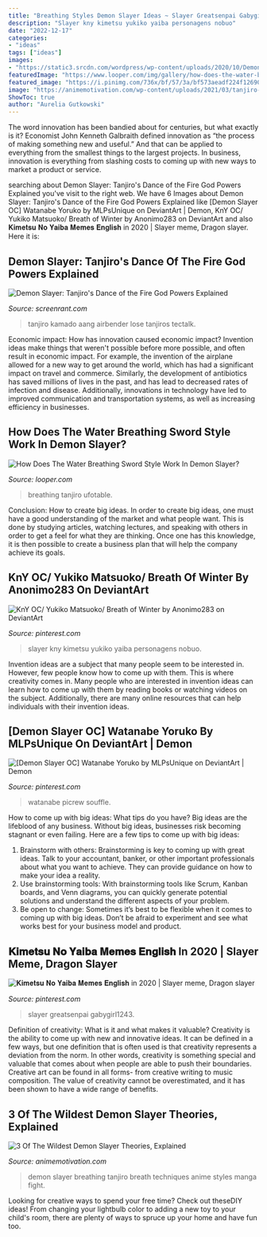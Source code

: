 ```yaml
---
title: "Breathing Styles Demon Slayer Ideas ~ Slayer Greatsenpai Gabygirl1243"
description: "Slayer kny kimetsu yukiko yaiba personagens nobuo"
date: "2022-12-17"
categories:
- "ideas"
tags: ["ideas"]
images:
- "https://static3.srcdn.com/wordpress/wp-content/uploads/2020/10/Demon-Slayer-Tanjiro-Dance-of-the-Fire-God.jpg"
featuredImage: "https://www.looper.com/img/gallery/how-does-the-water-breathing-sword-style-work-in-demon-slayer/intro-1622661976.jpg"
featured_image: "https://i.pinimg.com/736x/bf/57/3a/bf573aeadf224f12690f03ee9b68efbf.jpg"
image: "https://animemotivation.com/wp-content/uploads/2021/03/tanjiro-breathing-techniques-animation-1.jpg"
ShowToc: true
author: "Aurelia Gutkowski"
---
```



The word innovation has been bandied about for centuries, but what exactly is it? Economist John Kenneth Galbraith defined innovation as “the process of making something new and useful.” And that can be applied to everything from the smallest things to the largest projects. In business, innovation is everything from slashing costs to coming up with new ways to market a product or service.

	

		
searching about Demon Slayer: Tanjiro&#039;s Dance of the Fire God Powers Explained you've visit to the right web. We have 6 Images about Demon Slayer: Tanjiro&#039;s Dance of the Fire God Powers Explained like [Demon Slayer OC] Watanabe Yoruko by MLPsUnique on DeviantArt | Demon, KnY OC/ Yukiko Matsuoko/ Breath of Winter by Anonimo283 on DeviantArt and also 𝐊𝐢𝐦𝐞𝐭𝐬𝐮 𝐍𝐨 𝐘𝐚𝐢𝐛𝐚 𝐌𝐞𝐦𝐞𝐬 𝐄𝐧𝐠𝐥𝐢𝐬𝐡 in 2020 | Slayer meme, Dragon slayer. Here it is:
		
    
## Demon Slayer: Tanjiro&#039;s Dance Of The Fire God Powers Explained

<img loading=lazy src="https://static3.srcdn.com/wordpress/wp-content/uploads/2020/10/Demon-Slayer-Tanjiro-Dance-of-the-Fire-God.jpg" onerror="this.onerror=null;this.src='https://tse1.mm.bing.net/th?id=OIP.oz50mmKeBh9YkNTwVKDBXQHaDt&amp;pid=15.1';" alt="Demon Slayer: Tanjiro&#039;s Dance of the Fire God Powers Explained">

_Source: screenrant.com_

>tanjiro kamado aang airbender lose tanjiros tectalk. 

	

Economic impact: How has innovation caused economic impact?
Invention ideas make things that weren't possible before more possible, and often result in economic impact. For example, the invention of the airplane allowed for a new way to get around the world, which has had a significant impact on travel and commerce. Similarly, the development of antibiotics has saved millions of lives in the past, and has lead to decreased rates of infection and disease. Additionally, innovations in technology have led to improved communication and transportation systems, as well as increasing efficiency in businesses.

    
## How Does The Water Breathing Sword Style Work In Demon Slayer?

<img loading=lazy src="https://www.looper.com/img/gallery/how-does-the-water-breathing-sword-style-work-in-demon-slayer/intro-1622661976.jpg" onerror="this.onerror=null;this.src='https://tse1.mm.bing.net/th?id=OIP.tQsJtPBdxzbvYvsbseI0XAHaEK&amp;pid=15.1';" alt="How Does The Water Breathing Sword Style Work In Demon Slayer?">

_Source: looper.com_

>breathing tanjiro ufotable. 

	

Conclusion: How to create big ideas.
In order to create big ideas, one must have a good understanding of the market and what people want. This is done by studying articles, watching lectures, and speaking with others in order to get a feel for what they are thinking. Once one has this knowledge, it is then possible to create a business plan that will help the company achieve its goals.

    
## KnY OC/ Yukiko Matsuoko/ Breath Of Winter By Anonimo283 On DeviantArt

<img loading=lazy src="https://i.pinimg.com/736x/65/6a/23/656a2350877b89f7f254757ea3339d96.jpg" onerror="this.onerror=null;this.src='https://tse4.mm.bing.net/th?id=OIP.bAYWEFyTIyUMOdZR3p79lAHaLs&amp;pid=15.1';" alt="KnY OC/ Yukiko Matsuoko/ Breath of Winter by Anonimo283 on DeviantArt">

_Source: pinterest.com_

>slayer kny kimetsu yukiko yaiba personagens nobuo. 

	

Invention ideas are a subject that many people seem to be interested in. However, few people know how to come up with them. This is where creativity comes in. Many people who are interested in invention ideas can learn how to come up with them by reading books or watching videos on the subject. Additionally, there are many online resources that can help individuals with their invention ideas.

    
## [Demon Slayer OC] Watanabe Yoruko By MLPsUnique On DeviantArt | Demon

<img loading=lazy src="https://i.pinimg.com/736x/bf/57/3a/bf573aeadf224f12690f03ee9b68efbf.jpg" onerror="this.onerror=null;this.src='https://tse4.mm.bing.net/th?id=OIP.aAXAGjMj9xNAdntYsBrjYAHaFP&amp;pid=15.1';" alt="[Demon Slayer OC] Watanabe Yoruko by MLPsUnique on DeviantArt | Demon">

_Source: pinterest.com_

>watanabe picrew souffle. 

	

How to come up with big ideas: What tips do you have?
Big ideas are the lifeblood of any business. Without big ideas, businesses risk becoming stagnant or even failing. Here are a few tips to come up with big ideas: 
1. Brainstorm with others: Brainstorming is key to coming up with great ideas. Talk to your accountant, banker, or other important professionals about what you want to achieve. They can provide guidance on how to make your idea a reality. 
2. Use brainstorming tools: With brainstorming tools like Scrum, Kanban boards, and Venn diagrams, you can quickly generate potential solutions and understand the different aspects of your problem. 
3. Be open to change: Sometimes it’s best to be flexible when it comes to coming up with big ideas. Don’t be afraid to experiment and see what works best for your business model and product.

    
## 𝐊𝐢𝐦𝐞𝐭𝐬𝐮 𝐍𝐨 𝐘𝐚𝐢𝐛𝐚 𝐌𝐞𝐦𝐞𝐬 𝐄𝐧𝐠𝐥𝐢𝐬𝐡 In 2020 | Slayer Meme, Dragon Slayer

<img loading=lazy src="https://i.pinimg.com/736x/95/e0/a4/95e0a466283b6d9c99f9c68dc4d42d28.jpg" onerror="this.onerror=null;this.src='https://tse4.mm.bing.net/th?id=OIP.NZRrEh4YeT45JnVv81wW6AHaHN&amp;pid=15.1';" alt="𝐊𝐢𝐦𝐞𝐭𝐬𝐮 𝐍𝐨 𝐘𝐚𝐢𝐛𝐚 𝐌𝐞𝐦𝐞𝐬 𝐄𝐧𝐠𝐥𝐢𝐬𝐡 in 2020 | Slayer meme, Dragon slayer">

_Source: pinterest.com_

>slayer greatsenpai gabygirl1243. 

	

Definition of creativity: What is it and what makes it valuable?
Creativity is the ability to come up with new and innovative ideas. It can be defined in a few ways, but one definition that is often used is that creativity represents a deviation from the norm. In other words, creativity is something special and valuable that comes about when people are able to push their boundaries. Creative art can be found in all forms- from creative writing to music composition. The value of creativity cannot be overestimated, and it has been shown to have a wide range of benefits.

    
## 3 Of The Wildest Demon Slayer Theories, Explained

<img loading=lazy src="https://animemotivation.com/wp-content/uploads/2021/03/tanjiro-breathing-techniques-animation-1.jpg" onerror="this.onerror=null;this.src='https://tse2.mm.bing.net/th?id=OIP.F14j94OODIhwJYp0Wr1GfwHaEK&amp;pid=15.1';" alt="3 Of The Wildest Demon Slayer Theories, Explained">

_Source: animemotivation.com_

>demon slayer breathing tanjiro breath techniques anime styles manga fight. 

	

Looking for creative ways to spend your free time? Check out theseDIY ideas! From changing your lightbulb color to adding a new toy to your child's room, there are plenty of ways to spruce up your home and have fun too.

